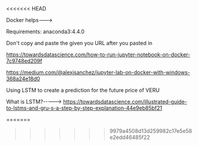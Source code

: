 <<<<<<< HEAD

Docker helps--->

Requirements: anaconda3:4.4.0

Don't copy and paste the given you URL after you pasted in


https://towardsdatascience.com/how-to-run-jupyter-notebook-on-docker-7c9748ed209f

https://medium.com/@alexjsanchez/jupyter-lab-on-docker-with-windows-368a24e18d0

Using LSTM to create a prediction for the future price of VERU

What is LSTM?----->
https://towardsdatascience.com/illustrated-guide-to-lstms-and-gru-s-a-step-by-step-explanation-44e9eb85bf21

=======

>>>>>>> 9979a4508d13d259982c17e5e58e2edd46485f22
